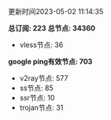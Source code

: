 更新时间2023-05-02 11:14:35

**总订阅: 223**
**总节点: 34360**
- vless节点: 36

**google ping有效节点: 703**
- v2ray节点: 577
- ss节点: 85
- ssr节点: 10
- trojan节点: 31
